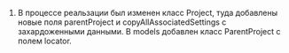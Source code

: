 1. В процессе реальзации был изменен класс Project, туда добавлены новые поля parentProject и copyAllAssociatedSettings с захардоженными данными. В models добавлен класс ParentProject с полем locator.  